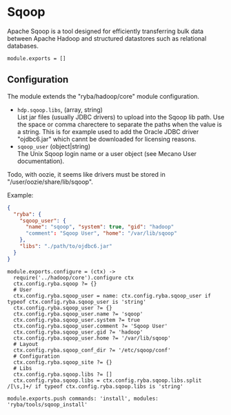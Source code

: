 
# Sqoop

Apache Sqoop is a tool designed for efficiently transferring bulk data between 
Apache Hadoop and structured datastores such as relational databases.

    module.exports = []

## Configuration

The module extends the "ryba/hadoop/core" module configuration.

*   `hdp.sqoop.libs`, (array, string)   
    List jar files (usually JDBC drivers) to upload into the Sqoop lib path. 
    Use the space or comma charectere to separate the paths when the value is a 
    string. This is for example used to add the Oracle JDBC driver "ojdbc6.jar" 
    which cannt be downloaded for licensing reasons.
*   `sqoop_user` (object|string)   
    The Unix Sqoop login name or a user object (see Mecano User documentation).   

Todo, with oozie, it seems like drivers must be stored in "/user/oozie/share/lib/sqoop".

Example:

```json
{
  "ryba": {
    "sqoop_user": {
      "name": "sqoop", "system": true, "gid": "hadoop"
      "comment": "Sqoop User", "home": "/var/lib/sqoop"
    },
    "libs": "./path/to/ojdbc6.jar"
  }
}
```

    module.exports.configure = (ctx) ->
      require('../hadoop/core').configure ctx
      ctx.config.ryba.sqoop ?= {}
      # User
      ctx.config.ryba.sqoop_user = name: ctx.config.ryba.sqoop_user if typeof ctx.config.ryba.sqoop_user is 'string'
      ctx.config.ryba.sqoop_user ?= {}
      ctx.config.ryba.sqoop_user.name ?= 'sqoop'
      ctx.config.ryba.sqoop_user.system ?= true
      ctx.config.ryba.sqoop_user.comment ?= 'Sqoop User'
      ctx.config.ryba.sqoop_user.gid ?= 'hadoop'
      ctx.config.ryba.sqoop_user.home ?= '/var/lib/sqoop'
      # Layout
      ctx.config.ryba.sqoop_conf_dir ?= '/etc/sqoop/conf'
      # Configuration
      ctx.config.ryba.sqoop_site ?= {}
      # Libs
      ctx.config.ryba.sqoop.libs ?= []
      ctx.config.ryba.sqoop.libs = ctx.config.ryba.sqoop.libs.split /[\s,]+/ if typeof ctx.config.ryba.sqoop.libs is 'string'

    module.exports.push commands: 'install', modules: 'ryba/tools/sqoop_install'






